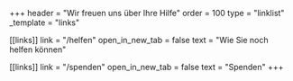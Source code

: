 +++
header = "Wir freuen uns über Ihre Hilfe"
order = 100
type = "linklist"
_template = "links"

[[links]]
link = "/helfen"
open_in_new_tab = false
text = "Wie Sie noch helfen können"

[[links]]
link = "/spenden"
open_in_new_tab = false
text = "Spenden"
+++

